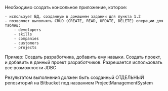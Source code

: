 Необходимо создать консольное приложение, которое:

    - использует БД, созданную в домашнем задании для пункта 1.2
    - позволяет выполнять CRUD (CREATE, READ, UPDATE, DELETE) операции для таблиц:
        - developers
        - skills
        - companies
        - customers
        - projects
Пример: Создать разработчика, добавить ему навыки. Создать проект, и добавить в данный проект разработчиков.
Разрешается использовать все возможности JDBC

Результатом выполнения должен быть созданный ОТДЕЛЬНЫЙ репозиторий на Bitbucket под названием ProjectManagementSystem
